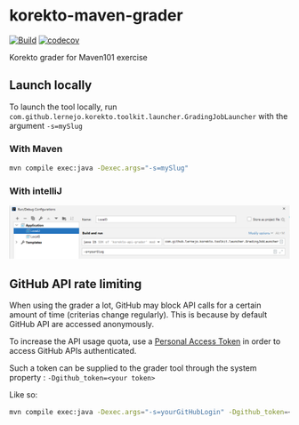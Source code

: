 # korekto-maven-grader

[![Build](https://github.com/lernejo/korekto-maven-grader/actions/workflows/build.yml/badge.svg)](https://github.com/lernejo/korekto-maven-grader/actions)
[![codecov](https://codecov.io/gh/lernejo/korekto-maven-grader/branch/main/graph/badge.svg?token=54UDXWVNBU)](https://codecov.io/gh/lernejo/korekto-maven-grader)

Korekto grader for Maven101 exercise

## Launch locally

To launch the tool locally, run `com.github.lernejo.korekto.toolkit.launcher.GradingJobLauncher` with the
argument `-s=mySlug`

### With Maven

```bash
mvn compile exec:java -Dexec.args="-s=mySlug"
```

### With intelliJ

![Demo Run Configuration](https://raw.githubusercontent.com/lernejo/korekto-toolkit/main/docs/demo_run_configuration.png)

## GitHub API rate limiting

When using the grader a lot, GitHub may block API calls for a certain amount of time (criterias change regularly).
This is because by default GitHub API are accessed anonymously.

To increase the API usage quota, use a [Personal Access Token](https://docs.github.com/en/authentication/keeping-your-account-and-data-secure/creating-a-personal-access-token) in order to access GitHub APIs authenticated.

Such a token can be supplied to the grader tool through the system property : `-Dgithub_token=<your token>`

Like so:

```bash
mvn compile exec:java -Dexec.args="-s=yourGitHubLogin" -Dgithub_token=<your token>
```

